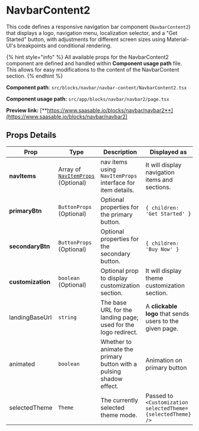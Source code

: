 # NavbarContent2

This code defines a responsive navigation bar component (`NavbarContent2`) that displays a logo, navigation menu, localization selector, and a "Get Started" button, with adjustments for different screen sizes using Material-UI's breakpoints and conditional rendering.

{% hint style="info" %}
All available props for the NavbarContent2 component are defined and handled within **Component usage path** file. This allows for easy modifications to the content of the NavbarContent section.
{% endhint %}

**Component path**: `src/blocks/navbar/navbar-content/NavbarContent2.tsx`

**Component usage path:**  `src/app/blocks/navbar/navbar2/page.tsx`

**Preview link:** [**https://www.saasable.io/blocks/navbar/navbar2**](https://www.saasable.io/blocks/navbar/navbar2)

## Props Details

| Prop              | Type                                                               | Description                                                         | Displayed as                                                |
| ----------------- | ------------------------------------------------------------------ | ------------------------------------------------------------------- | ----------------------------------------------------------- |
| **navItems**      | Array of [`NavItemProps`](../navmenu.md#navitems-props) (Optional) | nav items using `NavItemProps` interface for item details.          | It will display navigation items and sections.              |
| **primaryBtn**    | `ButtonProps` (Optional)                                           | Optional properties for the primary button.                         | `{ children: 'Get Started' }`                               |
| **secondaryBtn**  | `ButtonProps` (Optional)                                           | Optional properties for the secondary button.                       | `{ children: 'Buy Now' }`                                   |
| **customization** | `boolean` (Optional)                                               | Optional prop to display customization section.                     | It will display theme customization section.                |
| landingBaseUrl    | `string`                                                           | The base URL for the landing page; used for the logo redirect.      | A **clickable logo** that sends users to the given page.    |
| animated          | `boolean`                                                          | Whether to animate the primary button with a pulsing shadow effect. | Animation on primary button                                 |
| selectedTheme     | `Theme`                                                            | The currently selected theme mode.                                  | Passed to `<Customization selectedTheme={selectedTheme} />` |
